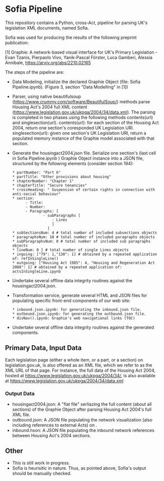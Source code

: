 # Sofia Pipeline

This repository contains a Python, cross-Act, pipeline for parsing UK's legislation XML documents, named Sofia.

Sofia was used for producing the results of the following preprint publication:

[1] Graphie: A network-based visual interface for UK's Primary Legislation - 
    Evan Tzanis, Pierpaolo Vivo, Yanik-Pascal Förster, Luca Gamberi, Alessia Annibale, 
    https://arxiv.org/abs/2210.02165

The steps of the pipeline are:

- Data Modeling, initialize the declared Graphie Object (file: Sofia Pipeline.ipynb). (Figure 3, section "Data Modelling" in [1])

- Parser, using native beautifulsoup (https://www.crummy.com/software/BeautifulSoup/) methods parse Housing Act's 2004 full XML content (https://www.legislation.gov.uk/ukpga/2004/34/data.xml). The parsing is completed in two phases using the following methods contents(url) and singlesection(url).
         contents(url): for each section of the Housing Act 2004, return one section's coresponded UK Legislation URI.  
         singlesection(url): given one section's UK Legislation URI, return a populated memory instance of the Graphie model associated with that section.
        
- Generate the housingact2004.json file. Serialize one section's (last cell in Sofia Pipeline.ipynb ) Graphie Object instance into a JSON file, structured by the following elements (consider section 194):  
      
      * partNumber: "Part 6"
      * partTitle: "Other provisions about housing"
      * chapterNumber: "Chapter 1"
      * chapterTitle: "Secure tenancies"
      * crossHeading: " Suspension of certain rights in connection with anti-social behaviour"
      * section: 
            - Title:
            - Number: 
            - Paragraphs: [
                    - subParagraphs [
                        - Lines
                        ]
                      ]                    
      * subSectionsNum: 4 # total number of included subsections objects
      * paragraphsNum: 10 # total number of included paragraphs objects
      * subParagraphsNum: 0 # total number of included sub paragraphs objects
      * lineNum: 0 ] # total number of single Lines objects
      * ingoing: ["79": 1,"138": 1] # obtained by a repeated application of: refInSingleLine()   
      * outgoing: ["Housing Act 1985": 4, "Housing and Regeneration Act 2008": 1] # obtained by a repeated application of: actsInSingleLine.ipynb
   
   
- Undertake several offline data integrity routines against the housingact2004.json. 
- Transformation service, generate several HTML and JSON files for populating specific front-end components of our web site:
      
      * inbound.json.ipynb: for generating the inbound.json file. 
      * outbound.json.ipynb: for generating the outbound.json file. 
      * divNav().ipynb: Graphie's web navigational links (TOC)
      
- Undertake several offline data integrity routines against the generated components. 

## Primary Data, Input Data 

Each legislation page (either a whole item, or a part, or a section) on legislation.gov.uk, is also offered as an XML file, which we refer to as the XML URL of that page. For instance, the full data of the Housing Act 2004, hosted at https://www.legislation.gov.uk/ukpga/2004/34/, is also available at https://www.legislation.gov.uk/ukpga/2004/34/data.xml

### Output Data

* housingact2004.json: A "flat file" serliazing the full content (about all sections) of the Graphie Object after parsing Housing Act 2004's full XML file. 
* outbound.json: A JSON file populating the network visualization (also including references to external Acts) on . 
* inbound.hson: A JSON file populating the inbound network references between Housing Act's 2004 sections.   

## Other

- This is still work in progress. 
- Sofia is heurisitic in nature. Thus, as pointed above, Sofia's output should be manually checked.





